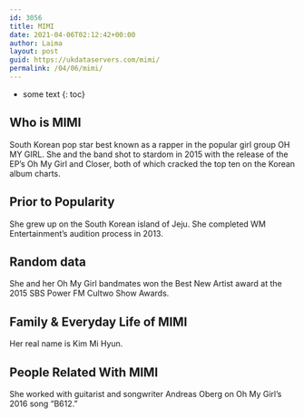 ```yaml
---
id: 3056
title: MIMI
date: 2021-04-06T02:12:42+00:00
author: Laima
layout: post
guid: https://ukdataservers.com/mimi/
permalink: /04/06/mimi/
---
```


* some text
{: toc}


## Who is MIMI
                  
                  
                  
South Korean pop star best known as a rapper in the popular girl group OH MY GIRL. She and the band shot to stardom in 2015 with the release of the EP&#8217;s Oh My Girl and Closer, both of which cracked the top ten on the Korean album charts.
                  
              
            
              
            
                
                
                
## Prior to Popularity
                  
                  
                  
She grew up on the South Korean island of Jeju. She completed WM Entertainment&#8217;s audition process in 2013.
                  
              
            
              
            
                
                
                
## Random data
                  
                  
                  
She and her Oh My Girl bandmates won the Best New Artist award at the 2015 SBS Power FM Cultwo Show Awards.
                  
              
            
              
            
                
                
                
## Family & Everyday Life of MIMI
                  
                  
                  
Her real name is Kim Mi Hyun.
                  
              
            
              
            
                
                
                
## People Related With MIMI
                  
                  
                  
She worked with guitarist and songwriter Andreas Oberg on Oh My Girl&#8217;s 2016 song &#8220;B612.&#8221;
                  
              
            
              
            
                
              
            
              
              
            
            
              
            
          
          
          